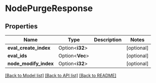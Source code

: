# NodePurgeResponse

## Properties

Name | Type | Description | Notes
------------ | ------------- | ------------- | -------------
**eval_create_index** | Option<**i32**> |  | [optional]
**eval_ids** | Option<**Vec<String>**> |  | [optional]
**node_modify_index** | Option<**i32**> |  | [optional]

[[Back to Model list]](../README.md#documentation-for-models) [[Back to API list]](../README.md#documentation-for-api-endpoints) [[Back to README]](../README.md)



